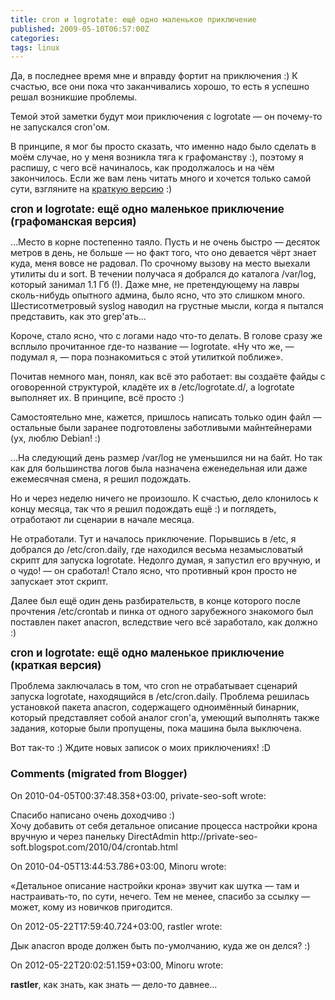 ```yaml
---
title: cron и logrotate: ещё одно маленькое приключение
published: 2009-05-10T06:57:00Z
categories: 
tags: linux
---
```


Да, в последнее время мне и вправду фортит на приключения :) К счастью, все они пока что заканчивались хорошо, то есть я успешно решал возникшие проблемы.

Темой этой заметки будут мои приключения с logrotate — он почему-то не запускался cron'ом.

В принципе, я мог бы просто сказать, что именно надо было сделать в моём случае, но у меня возникла тяга к графоманству :), поэтому я распишу, с чего всё начиналось, как продолжалось и на чём закончилось. Если же вам лень читать много и хочется только самой сути, взгляните на <a href='#short_version'>краткую версию</a> :)

<big><b>cron и logrotate: ещё одно маленькое приключение (графоманская версия)</b></big>

…Место в корне постепенно таяло. Пусть и не очень быстро — десяток метров в день, не больше — но факт того, что оно девается чёрт знает куда, меня вовсе не радовал. По срочному вызову на место выехали утилиты du и sort. В течении получаса я добрался до каталога /var/log, который занимал 1.1 Гб (!). Даже мне, не претендующему на лавры сколь-нибудь опытного админа, было ясно, что это слишком много. Шестисотметровый syslog наводил на грустные мысли, когда я пытался представить, как это grep'ать…

Короче, стало ясно, что с логами надо что-то делать. В голове сразу же всплыло прочитанное где-то название — logrotate. «Ну что же, — подумал я, — пора познакомиться с этой утилиткой поближе».

Почитав немного ман, понял, как всё это работает: вы создаёте файды с оговоренной структурой, кладёте их в /etc/logrotate.d/, а logrotate выполняет их. В принципе, всё просто :)

Самостоятельно мне, кажется, пришлось написать только один файл — остальные были заранее подготовлены заботливыми майнтейнерами (ух, люблю Debian! :)

…На следующий день размер /var/log не уменьшился ни на байт. Но так как для большинства логов была назначена еженедельная или даже ежемесячная смена, я решил подождать.

Но и через неделю ничего не произошло. К счастью, дело клонилось к концу месяца, так что я решил подождать ещё :) и поглядеть, отработают ли сценарии в начале месяца.

Не отработали. Тут и началось приключение. Порывшись в /etc, я добрался до /etc/cron.daily, где находился весьма незамысловатый скрипт для запуска logrotate. Недолго думая, я запустил его вручную, и о чудо! — он сработал! Стало ясно, что противный крон просто не запускает этот скрипт.

Далее был ещё один день разбирательств, в конце которого после прочтения /etc/crontab и пинка от одного зарубежного знакомого был поставлен пакет anacron, вследствие чего всё заработало, как должно :)


<a name='short_version'><big><b>cron и logrotate: ещё одно маленькое приключение (краткая версия)</b></big></a>

Проблема заключалась в том, что cron не отрабатывает сценарий запуска logrotate, находящийся в /etc/cron.daily. Проблема решилась установкой пакета anacron, содержащего одноимённый бинарник, который представляет собой аналог cron'а, умеющий выполнять также задания, которые были пропущены, пока машина была выключена.

Вот так-то :) Ждите новых записок о моих приключениях! :D

<h3 id='hakyll-convert-comments-title'>Comments (migrated from Blogger)</h3>
<div class='hakyll-convert-comment'>
<p class='hakyll-convert-comment-date'>On 2010-04-05T00:37:48.358+03:00, private-seo-soft wrote:</p>
<p class='hakyll-convert-comment-body'>
Спасибо написано очень доходчиво :)<br/>
Хочу добавить от себя детальное описание процесса настройки крона<br/>
вручную и через панельку DirectAdmin http://private-seo-soft.blogspot.com/2010/04/crontab.html
</p>
</div>

<div class='hakyll-convert-comment'>
<p class='hakyll-convert-comment-date'>On 2010-04-05T13:44:53.786+03:00, Minoru wrote:</p>
<p class='hakyll-convert-comment-body'>
«Детальное описание настройки крона» звучит как шутка — там и настраивать-то, по сути, нечего. Тем не менее, спасибо за ссылку — может, кому из новичков пригодится.
</p>
</div>

<div class='hakyll-convert-comment'>
<p class='hakyll-convert-comment-date'>On 2012-05-22T17:59:40.724+03:00, rastler wrote:</p>
<p class='hakyll-convert-comment-body'>
Дык anacron вроде должен быть по-умолчанию, куда же он делся? :)
</p>
</div>

<div class='hakyll-convert-comment'>
<p class='hakyll-convert-comment-date'>On 2012-05-22T20:02:51.159+03:00, Minoru wrote:</p>
<p class='hakyll-convert-comment-body'>
<b>rastler</b>, как знать, как знать — дело-то давнее…
</p>
</div>




